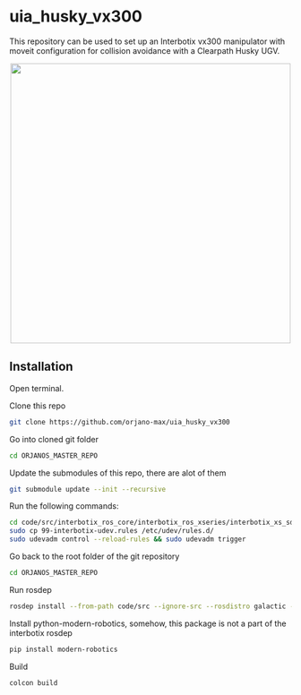# uia_husky_vx300
This repository can be used to set up an Interbotix vx300 manipulator with moveit configuration for collision avoidance with a Clearpath Husky UGV.

<p align="center">
<img src="Figures/husky_initiated.png" width=500 >
</p>

## Installation
Open terminal.

Clone this repo

~~~bash
git clone https://github.com/orjano-max/uia_husky_vx300
~~~

Go into cloned git folder

~~~bash
cd ORJANOS_MASTER_REPO
~~~

Update the submodules of this repo, there are alot of them
~~~bash
git submodule update --init --recursive
~~~

Run the following commands:

~~~bash
cd code/src/interbotix_ros_core/interbotix_ros_xseries/interbotix_xs_sdk
sudo cp 99-interbotix-udev.rules /etc/udev/rules.d/
sudo udevadm control --reload-rules && sudo udevadm trigger
~~~

Go back to the root folder of the git repository

~~~bash
cd ORJANOS_MASTER_REPO
~~~

Run rosdep

~~~bash
rosdep install --from-path code/src --ignore-src --rosdistro galactic -y
~~~

Install python-modern-robotics, somehow, this package is not a part of the interbotix rosdep

~~~bash
pip install modern-robotics
~~~

Build

~~~bash
colcon build
~~~

